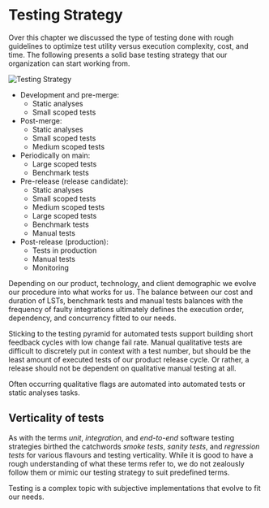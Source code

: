 # Testing Strategy

Over this chapter we discussed the type of testing done with rough guidelines to optimize test utility versus execution complexity, cost, and time. The following presents a solid base testing strategy that our organization can start working from.

![Testing Strategy](../../../assets/images/book/anatomy-of-a-code-change/testing/testing-strategy.webp)

- Development and pre-merge:
    - Static analyses
    - Small scoped tests
- Post-merge:
    - Static analyses
    - Small scoped tests
    - Medium scoped tests
- Periodically on main:
    - Large scoped tests
    - Benchmark tests
- Pre-release (release candidate):
    - Static analyses
    - Small scoped tests
    - Medium scoped tests
    - Large scoped tests
    - Benchmark tests
    - Manual tests
- Post-release (production):
    - Tests in production
    - Manual tests
    - Monitoring

Depending on our product, technology, and client demographic we evolve our procedure into what works for us. The balance between our cost and duration of LSTs, benchmark tests and manual tests balances with the frequency of faulty integrations ultimately defines the execution order, dependency, and concurrency fitted to our needs.

Sticking to the testing pyramid for automated tests support building short feedback cycles with low change fail rate. Manual qualitative tests are difficult to discretely put in context with a test number, but should be the least amount of executed tests of our product release cycle. Or rather, a release should not be dependent on qualitative manual testing at all.

Often occurring qualitative flags are automated into automated tests or static analyses tasks.

## Verticality of tests

As with the terms *unit*, *integration*, and *end-to-end* software testing strategies birthed the catchwords *smoke tests*, *sanity tests*, and *regression tests* for various flavours and testing verticality. While it is good to have a rough understanding of what these terms refer to, we do not zealously follow them or mimic our testing strategy to suit predefined terms.

Testing is a complex topic with subjective implementations that evolve to fit our needs.
